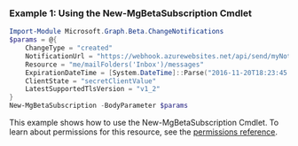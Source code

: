 ### Example 1: Using the New-MgBetaSubscription Cmdlet
```powershell
Import-Module Microsoft.Graph.Beta.ChangeNotifications
$params = @{
	ChangeType = "created"
	NotificationUrl = "https://webhook.azurewebsites.net/api/send/myNotifyClient"
	Resource = "me/mailFolders('Inbox')/messages"
	ExpirationDateTime = [System.DateTime]::Parse("2016-11-20T18:23:45.9356913Z")
	ClientState = "secretClientValue"
	LatestSupportedTlsVersion = "v1_2"
}
New-MgBetaSubscription -BodyParameter $params
```
This example shows how to use the New-MgBetaSubscription Cmdlet.
To learn about permissions for this resource, see the [permissions reference](/graph/permissions-reference).
